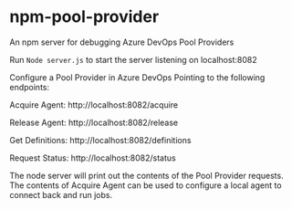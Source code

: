 # npm-pool-provider
An npm server for debugging Azure DevOps Pool Providers


Run ```Node server.js``` to start the server listening on localhost:8082


Configure a Pool Provider in Azure DevOps Pointing to the following endpoints:

Acquire Agent: http://localhost:8082/acquire

Release Agent: http://localhost:8082/release

Get Definitions: http://localhost:8082/definitions

Request Status: http://localhost:8082/status



The node server will print out the contents of the Pool Provider requests. The contents of Acquire Agent can be used to configure a local agent to connect back and run jobs.
